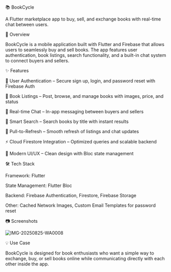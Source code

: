📚 BookCycle

A Flutter marketplace app to buy, sell, and exchange books with real-time chat between users.

🚀 Overview

BookCycle is a mobile application built with Flutter and Firebase that allows users to seamlessly buy and sell books. The app features user authentication, book listings, search functionality, and a built-in chat system to connect buyers and sellers.

✨ Features

🔐 User Authentication – Secure sign up, login, and password reset with Firebase Auth

📖 Book Listings – Post, browse, and manage books with images, price, and status

💬 Real-time Chat – In-app messaging between buyers and sellers

🔎 Smart Search – Search books by title with instant results

🔄 Pull-to-Refresh – Smooth refresh of listings and chat updates

⚡ Cloud Firestore Integration – Optimized queries and scalable backend

🎨 Modern UI/UX – Clean design with Bloc state management

🛠️ Tech Stack

Framework: Flutter

State Management: Flutter Bloc

Backend: Firebase Authentication, Firestore, Firebase Storage

Other: Cached Network Images, Custom Email Templates for password reset

📷 Screenshots

![IMG-20250825-WA0008](https://github.com/user-attachments/assets/5269d268-07b0-46f9-b259-5bdf49a80dd3)


💡 Use Case

BookCycle is designed for book enthusiasts who want a simple way to exchange, buy, or sell books online while communicating directly with each other inside the app.
